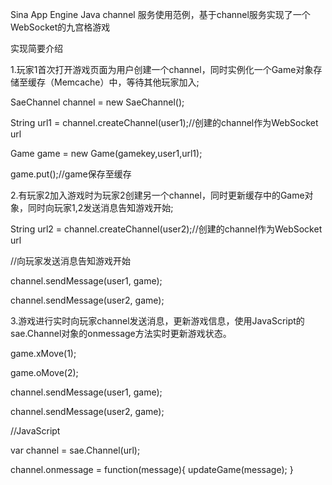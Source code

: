 Sina App Engine Java channel 服务使用范例，基于channel服务实现了一个WebSocket的九宫格游戏

实现简要介绍

1.玩家1首次打开游戏页面为用户创建一个channel，同时实例化一个Game对象存储至缓存（Memcache）中，等待其他玩家加入;


SaeChannel channel = new SaeChannel();
 
String url1 = channel.createChannel(user1);//创建的channel作为WebSocket url
 
Game game = new Game(gamekey,user1,url1);
 
game.put();//game保存至缓存
 
 
 
2.有玩家2加入游戏时为玩家2创建另一个channel，同时更新缓存中的Game对象，同时向玩家1,2发送消息告知游戏开始;

 String url2 = channel.createChannel(user2);//创建的channel作为WebSocket url
 
 //向玩家发送消息告知游戏开始
 
 channel.sendMessage(user1, game);
 
 channel.sendMessage(user2, game);
 
 
 
3.游戏进行实时向玩家channel发送消息，更新游戏信息，使用JavaScript的sae.Channel对象的onmessage方法实时更新游戏状态。

 game.xMove(1);
 
 game.oMove(2);
 
 channel.sendMessage(user1, game);
 
 channel.sendMessage(user2, game);
 
 //JavaScript
 
 var channel = sae.Channel(url);
 
 channel.onmessage = function(message){
 	 updateGame(message);
 }
 

